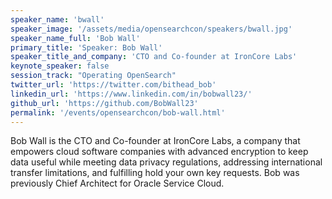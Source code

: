 ```yaml
---
speaker_name: 'bwall'
speaker_image: '/assets/media/opensearchcon/speakers/bwall.jpg'
speaker_name_full: 'Bob Wall'
primary_title: 'Speaker: Bob Wall'
speaker_title_and_company: 'CTO and Co-founder at IronCore Labs'
keynote_speaker: false
session_track: "Operating OpenSearch"
twitter_url: 'https://twitter.com/bithead_bob'
linkedin_url: 'https://www.linkedin.com/in/bobwall23/'
github_url: 'https://github.com/BobWall23'
permalink: '/events/opensearchcon/bob-wall.html'
---
```


Bob Wall is the CTO and Co-founder at IronCore Labs, a company that empowers cloud software companies with advanced encryption to keep data useful while meeting data privacy regulations, addressing international transfer limitations, and fulfilling hold your own key requests. Bob was previously Chief Architect for Oracle Service Cloud.

